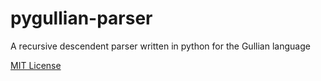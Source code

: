 # pygullian-parser
A recursive descendent parser written in python for the Gullian language

[MIT License](./LICENSE)